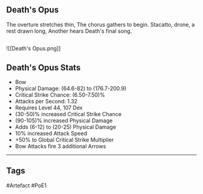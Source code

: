 ## Death's Opus
The overture stretches thin,
The chorus gathers to begin.
Stacatto, drone, a rest drawn long,
Another hears Death's final song.
##
![[Death's Opus.png]]
## Death's Opus Stats
- Bow
- Physical Damage: (64.6-82) to (176.7-200.9)
- Critical Strike Chance: (6.50-7.50)%
- Attacks per Second: 1.32
- Requires Level 44, 107 Dex
- (30-50)% increased Critical Strike Chance
- (90-105)% increased Physical Damage
- Adds (6-12) to (20-25) Physical Damage
- 10% increased Attack Speed
- +50% to Global Critical Strike Multiplier
- Bow Attacks fire 3 additional Arrows


---
## Tags
#Artefact
#PoE1